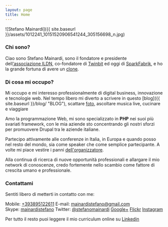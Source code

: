 ```yaml
---
layout: page
title: Home
---
```


![Stefano Mainardi]({{ site.baseurl }}/assets/1012241_10151520906541244_305156698_n.jpg)

### Chi sono?

Ciao sono Stefano Mainardi, sono il fondatore e presidente dell[‘associazione ILDN](http://associazione.ildn.net/), co-fondatore di [Twinbit](http://www.twinbit.it/) ed oggi di [SparkFabrik](http://www.sparkfabrik.com), e ho la grande fortuna di avere un [clone](http://www.paolomainardi.com).

### Di cosa mi occupo?

Mi occupo e mi interesso professionalmente di digital business, innovazione e tecnologie web. Nel tempo libero mi diverto a scrivere in questo [blog]({{ site.baseurl }}/blog/ "BLOG"), scattare [foto](http://www.flickr.com/photos/mainardi/), ascoltare musica live, cucinare e viaggiare

Amo la programmazione Web, mi sono specializzato in **PHP** nei suoi più svariati framework, con le mia aziende sto concentrando gli nostri sforzi per promuovere Drupal tra le aziende italiane.

Partecipo attivamente alle conferenze in Italia, in Europa e quando posso nel resto del mondo, sia come speaker che come semplice partecipante. A volte mi piace vestire i panni [dell'organizzatore](http://www.drupalday.it).

Alla continua di ricerca di nuove opportunità professionali e allargare il mio network di conoscenze, credo fortemente nello scambio come fattore di crescita umano e professionale.

### Contattami

Sentiti libero di metterti in contatto con me:

Mobile: [+393895122611](tel://+393280952418)
E-mail: [mainardistefano@gmail.com](mailto:mainardistefano@gmail.com)
Skype: [mainardistefano](skype:mainardistefano?call)
Twitter: [@stefanomainardi](https://www.twitter.com/stefanomainardi/)
[Google+](https://plus.google.com/u/0/+StefanoMainardi)
[Flickr](http://www.flickr.com/photos/mainardi/)
[Instagram](http://instagram.com/stefanomainardi)

Per tutto il resto puoi leggere il mio curriculum online su [Linkedin](http://www.linkedin.com/in/mainardi)
